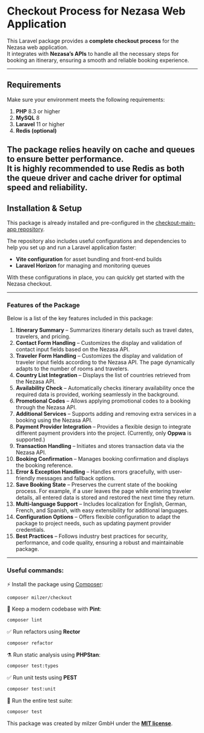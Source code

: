 # Checkout Process for Nezasa Web Application

This Laravel package provides a **complete checkout process** for the Nezasa web application.  
It integrates with **Nezasa’s APIs** to handle all the necessary steps for booking an itinerary, ensuring a smooth and reliable booking experience.

---

## Requirements

Make sure your environment meets the following requirements:

1. **PHP** 8.3 or higher
2. **MySQL** 8
3. **Laravel** 11 or higher
4. **Redis (optional)** 

The package relies heavily on **cache** and **queues** to ensure better performance.  
It is **highly recommended** to use **Redis** as both the queue driver and cache driver for optimal speed and reliability.
---
## Installation & Setup

This package is already installed and pre-configured in the [checkout-main-app repository](https://github.com/milzer-tech/checkout-main-app).

The repository also includes useful configurations and dependencies to help you set up and run a Laravel application faster:

- **Vite configuration** for asset bundling and front-end builds
- **Laravel Horizon** for managing and monitoring queues

With these configurations in place, you can quickly get started with the Nezasa checkout.

---

### Features of the Package

Below is a list of the key features included in this package:

1. **Itinerary Summary** – Summarizes itinerary details such as travel dates, travelers, and pricing.
2. **Contact Form Handling** – Customizes the display and validation of contact input fields based on the Nezasa API.
3. **Traveler Form Handling** – Customizes the display and validation of traveler input fields according to the Nezasa API. The page dynamically adapts to the number of rooms and travelers.
4. **Country List Integration** – Displays the list of countries retrieved from the Nezasa API.
5. **Availability Check** – Automatically checks itinerary availability once the required data is provided, working seamlessly in the background.
6. **Promotional Codes** – Allows applying promotional codes to a booking through the Nezasa API.
7. **Additional Services** – Supports adding and removing extra services in a booking using the Nezasa API.
8. **Payment Provider Integration** – Provides a flexible design to integrate different payment providers into the project. (Currently, only **Oppwa** is supported.)
9. **Transaction Handling** – Initiates and stores transaction data via the Nezasa API.
10. **Booking Confirmation** – Manages booking confirmation and displays the booking reference.
11. **Error & Exception Handling** – Handles errors gracefully, with user-friendly messages and fallback options.
12. **Save Booking State** – Preserves the current state of the booking process. For example, if a user leaves the page while entering traveler details, all entered data is stored and restored the next time they return.
13. **Multi-language Support** – Includes localization for English, German, French, and Spanish, with easy extensibility for additional languages.
14. **Configuration Options** – Offers flexible configuration to adapt the package to project needs, such as updating payment provider credentials.
15. **Best Practices** – Follows industry best practices for security, performance, and code quality, ensuring a robust and maintainable package.

---

### Useful commands:

⚡️ Install the package using [Composer](https://getcomposer.org):

```bash
composer milzer/checkout
```

🧹 Keep a modern codebase with **Pint**:
```bash
composer lint
```

✅ Run refactors using **Rector**
```bash
composer refactor
```

⚗️ Run static analysis using **PHPStan**:
```bash
composer test:types
```

✅ Run unit tests using **PEST**
```bash
composer test:unit
```

🚀 Run the entire test suite:
```bash
composer test
```

This package was created by milzer GmbH under the **[MIT license](https://opensource.org/licenses/MIT)**.
